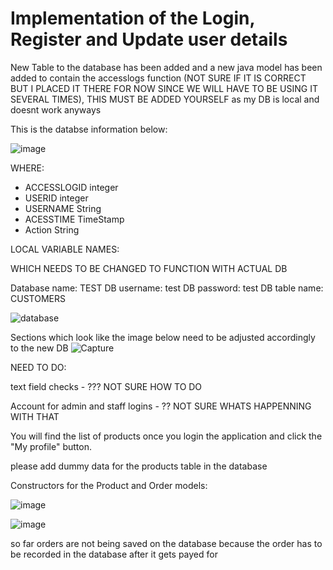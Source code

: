 # Implementation of the Login, Register and Update user details

New Table to the database has been added and a new java model has been added to contain the accesslogs function (NOT SURE IF IT IS CORRECT BUT I PLACED IT THERE FOR NOW SINCE WE WILL HAVE TO BE USING IT SEVERAL TIMES), THIS MUST BE ADDED YOURSELF as my DB is local and doesnt work anyways

This is the databse information below:

![image](https://user-images.githubusercontent.com/126222338/236673372-84636a0f-ce81-4f63-8a1f-9c52737fd96e.png)

WHERE:
- ACCESSLOGID integer
- USERID integer
- USERNAME String
- ACESSTIME TimeStamp
- Action String


LOCAL VARIABLE NAMES:

WHICH NEEDS TO BE CHANGED TO FUNCTION WITH ACTUAL DB

Database name: TEST
DB username: test
DB password: test
DB table name: CUSTOMERS


![database](https://user-images.githubusercontent.com/126222338/236108652-00a27f86-a823-4cea-ad9c-259618343ffc.PNG)


Sections which look like the image below need to be adjusted accordingly to the new DB
![Capture](https://user-images.githubusercontent.com/126222338/236109019-f0e00ebc-037f-4a71-aac1-7b23dfa0e217.PNG)


NEED TO DO:

text field checks - ??? NOT SURE HOW TO DO

Account for admin and staff logins - ?? NOT SURE WHATS HAPPENNING WITH THAT

You will find the list of products once you login the application and click the "My profile" button.

please add dummy data for the products table in the database 

Constructors for the Product and Order models:

![image](https://github.com/koalneu/IoTBay/assets/126221701/79e851f9-0527-4d6a-bd92-3bdfd900decb)

![image](https://github.com/koalneu/IoTBay/assets/126221701/1e24b1a3-f815-4284-8bf8-97728f5dc09f)

so far orders are not being saved on the database because the order has to be recorded in the database after it gets payed for
